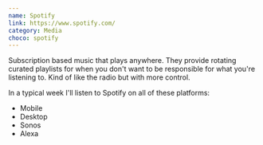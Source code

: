 ```yaml
---
name: Spotify
link: https://www.spotify.com/
category: Media
choco: spotify
---
```


Subscription based music that plays anywhere.  They provide rotating curated
playlists for when you don't want to be responsible for what you're listening to.
Kind of like the radio but with more control.

In a typical week I'll listen to Spotify on all of these platforms:

* Mobile
* Desktop
* Sonos
* Alexa